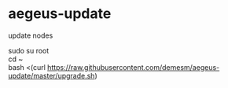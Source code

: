 # aegeus-update
update nodes  

sudo su root  
cd ~  
bash <(curl https://raw.githubusercontent.com/demesm/aegeus-update/master/upgrade.sh)
